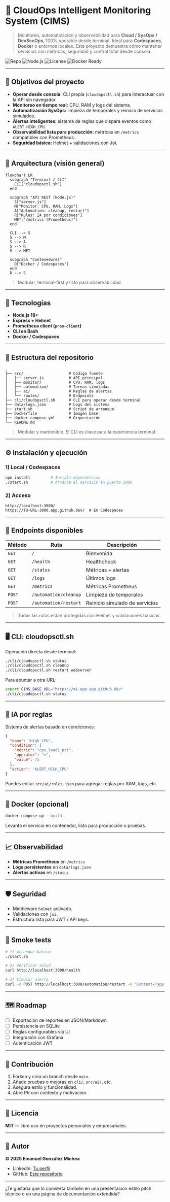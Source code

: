 

# 🧠 CloudOps Intelligent Monitoring System (CIMS)

> Monitoreo, automatización y observabilidad para **Cloud / SysOps / DevSecOps**, 100% operable desde terminal. Ideal para **Codespaces**, **Docker** o entornos locales. Este proyecto demuestra cómo mantener servicios con métricas, seguridad y control total desde consola.

<p align="left">
  <img alt="Repo" src="https://img.shields.io/badge/repo-cloudops--intelligent--monitoring--system-blue">
  <img alt="Node.js" src="https://img.shields.io/badge/node-%E2%89%A518-green">
  <img alt="License" src="https://img.shields.io/badge/license-MIT-black">
  <img alt="Docker Ready" src="https://img.shields.io/badge/docker-ready-blue">
</p>

---

## 📌 Objetivos del proyecto

* **Operar desde consola:** CLI propia (`cloudopsctl.sh`) para interactuar con la API sin navegador.
* **Monitoreo en tiempo real:** CPU, RAM y logs del sistema.
* **Automatización SysOps:** limpieza de temporales y reinicio de servicios simulados.
* **Alertas inteligentes:** sistema de reglas que dispara eventos como `ALERT_HIGH_CPU`.
* **Observabilidad lista para producción:** métricas en `/metrics` compatibles con Prometheus.
* **Seguridad básica:** Helmet + validaciones con Joi.

---

## 🧱 Arquitectura (visión general)

```mermaid
flowchart LR
  subgraph "Terminal / CLI"
    CLI["cloudopsctl.sh"]
  end

  subgraph "API REST (Node.js)"
    S["server.js"]
    M["Monitor: CPU, RAM, Logs"]
    A["Automation: cleanup, restart"]
    R["Rules: IA por condiciones"]
    MET["/metrics (Prometheus)"]
  end

  CLI --> S
  S --> M
  S --> A
  S --> R
  S --> MET

  subgraph "Contenedores"
    D["Docker / Codespaces"]
  end
  D --> S
```

> Modular, terminal-first y listo para observabilidad.

---

## 🧰 Tecnologías

* **Node.js 18+**
* **Express + Helmet**
* **Prometheus client (`prom-client`)**
* **CLI en Bash**
* **Docker / Codespaces**

---

## 📂 Estructura del repositorio

```
.
├── src/                    # Código fuente
│   ├── server.js           # API principal
│   ├── monitor/            # CPU, RAM, logs
│   ├── automation/         # Tareas simuladas
│   ├── ai/                 # Reglas de alertas
│   └── routes/             # Endpoints
├── cli/cloudopsctl.sh      # CLI para operar desde terminal
├── data/logs.json          # Logs del sistema
├── start.sh                # Script de arranque
├── Dockerfile              # Imagen base
├── docker-compose.yml      # Orquestación
└── README.md
```

> Modular y mantenible. El CLI es clave para la experiencia terminal.

---

## ⚙️ Instalación y ejecución

### 1) Local / Codespaces

```bash
npm install         # Instala dependencias
./start.sh          # Arranca el servicio en puerto 3000
```

### 2) Acceso

```text
http://localhost:3000/
https://TU-URL-3000.app.github.dev/  # En Codespaces
```

---

## 📡 Endpoints disponibles

| Método | Ruta                     | Descripción                          |
|--------|--------------------------|--------------------------------------|
| `GET`  | `/`                      | Bienvenida                           |
| `GET`  | `/health`                | Healthcheck                          |
| `GET`  | `/status`                | Métricas + alertas                   |
| `GET`  | `/logs`                  | Últimos logs                         |
| `GET`  | `/metrics`               | Métricas Prometheus                  |
| `POST` | `/automation/cleanup`    | Limpieza de temporales               |
| `POST` | `/automation/restart`    | Reinicio simulado de servicios       |

> Todas las rutas están protegidas con Helmet y validaciones básicas.

---

## 🖥️ CLI: cloudopsctl.sh

Operación directa desde terminal:

```bash
./cli/cloudopsctl.sh status
./cli/cloudopsctl.sh cleanup
./cli/cloudopsctl.sh restart webserver
```

Para apuntar a otra URL:

```bash
export CIMS_BASE_URL="https://mi-app.app.github.dev"
./cli/cloudopsctl.sh status
```

---

## 🧠 IA por reglas

Sistema de alertas basado en condiciones:

```json
{
  "name": "High CPU",
  "condition": {
    "metric": "cpu.load1_pct",
    "operator": ">",
    "value": 75
  },
  "action": "ALERT_HIGH_CPU"
}
```

Puedes editar `src/ai/rules.json` para agregar reglas por RAM, logs, etc.

---

## 🐳 Docker (opcional)

```bash
docker-compose up --build
```

Levanta el servicio en contenedor, listo para producción o pruebas.

---

## 📈 Observabilidad

* **Métricas Prometheus** en `/metrics`
* **Logs persistentes** en `data/logs.json`
* **Alertas activas** en `/status`

---

## 🛡️ Seguridad

* Middleware `helmet` activado.
* Validaciones con `joi`.
* Estructura lista para JWT / API keys.

---

## 🧪 Smoke tests

```bash
# 1) Arranque básico
./start.sh

# 2) Verificar salud
curl http://localhost:3000/health

# 3) Simular alerta
curl -X POST http://localhost:3000/automation/restart -H "Content-Type: application/json" -d '{"service":"webserver"}'
```

---

## 🗺️ Roadmap

* [ ] Exportación de reportes en JSON/Markdown
* [ ] Persistencia en SQLite
* [ ] Reglas configurables vía UI
* [ ] Integración con Grafana
* [ ] Autenticación JWT

---

## 🤝 Contribución

1. Forkea y crea un branch desde `main`.
2. Añade pruebas o mejoras en `cli/`, `src/ai/`, etc.
3. Asegura estilo y funcionalidad.
4. Abre PR con contexto y motivación.

---

## 📜 Licencia

**MIT** — libre uso en proyectos personales y empresariales.

---

## 👤 Autor

**© 2025 Emanuel González Michea**

* LinkedIn: [Tu perfil](https://www.linkedin.com/in/emanuel-gonzalez-michea/)
* GitHub: [Este repositorio](https://github.com/tu-usuario/cims)

---

¿Te gustaría que lo convierta también en una presentación estilo pitch técnico o en una página de documentación extendida?
